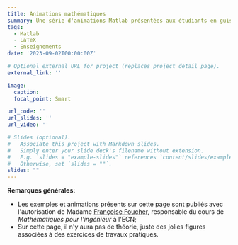 ```yaml
---
title: Animations mathématiques 
summary: Une série d'animations Matlab présentées aux étudiants en guise d’introductions aux concepts et méthodes étudiés TP de Maths appliquées. 
tags:
  - Matlab
  - LaTeX
  - Enseignements
date: '2023-09-02T00:00:00Z'

# Optional external URL for project (replaces project detail page).
external_link: ''

image:
  caption:
  focal_point: Smart

url_code: ''
url_slides: ''
url_video: ''

# Slides (optional).
#   Associate this project with Markdown slides.
#   Simply enter your slide deck's filename without extension.
#   E.g. `slides = "example-slides"` references `content/slides/example-slides.md`.
#   Otherwise, set `slides = ""`.
slides: ""
---
```

**Remarques générales:** 
- Les exemples et animations présents sur cette page sont publiés avec l'autorisation de Madame [Françoise Foucher](https://www.ec-nantes.fr/version-francaise/annuaire/francoise-foucher), responsable du cours de *Mathématiques pour l'ingénieur* à l'ECN;
- Sur cette page, il n'y aura pas de théorie, juste des jolies figures associées à des exercices de travaux pratiques.


<!-- 
> Écrit à l'origine pour m'éviter de répéter constamment les mêmes conseils à mes étudiants, ce manuel a connu une diffusion assez large.   
> **Umberto Eco** - Comment écrire sa thèse (1977)

1. Le [Contexte](#contexte)
2. Le [Mantra](#mantra) puis le modèle [entrée](#entree)/[plat](#plat)/[dessert](#dessert)/[digestif](#digestif)
3. La [Moralité](#moralite)

---
# Contexte <a name="contexte"></a>
Initialement écrit pour les TP de CSOPT ([Datasim](https://www.ec-nantes.fr/formation/les-options-de-2e-et-3e-annee/option-donnees-analyse-traitement-et-applications-en-signal-et-image)), on se rend compte que ça sert à tout le monde. 

Ce n’est pas pour être embêtant mais pour vous préparer à l’écriture de vos rapports de stage, vos projets biblios, votre thèse … 
>  Que vous continuiez en thèse ou dans le monde de l’entreprise,  il est important de poser le contexte dans les écrits que vous produirez pour vos supérieurs, clients, directeurs de thèses …   
> dixit **Gwen.S** (2023)

---

# Mantra  <a name="mantra"></a>
Le « Mantra » principal est
<center> <i> On doit pouvoir lire un rapport sans avoir à se référer au sujet. </i></center>
</br>

**Pour faire simple:** Pour chaque question, faire

## Entrée, l’intro :  <a name="entree"></a>
Une phrase de contexte où vous dites ce que vous allez faire, prouver, montrer, … On évite **au maximum** de faire appel au numéro des questions dans le sujet afin d'être cohérent avec le mantra *ie.* on évite:
```
1.a: la réponse est ...
...
2.f: on trouve x=9
...
42.z: ça converge.  
```
## Plat, le développement :  <a name="plat"></a>

- **Si question mathématique :** de la rigueur ie. hypothèses (ou l’endroit d’où vous partez) , résultats de cours utilisés, étapes de calculs (pas besoin de tout mettre si les opérations sont triviales), … 

Pensez au [LaTeX](https://en.wikipedia.org/wiki/LaTeX) pour la rédaction de vos documents avec un éditeur type [Overleaf](https://www.overleaf.com/) si vous rendez un CR à plusieurs.
- **Si tableau synthèse :** Tout est dans le titre de cette section, c’est censé être une synthèse … ne pas hésiter à mettre en valeur (avec du gras ou de la couleur) les résultats que vous jugez utiles, pertinents. Par exemple, le code LaTeX: 
```
\begin{table}[H]
\centering
\begin{tabular}{c|c|c|c|}
\cline{2-4}
\textbf{} & \textbf{Méthode 1} & \textbf{Methode 2} & \textbf{Méthode 3} \\ \hline
\multicolumn{1}{|c|}{\textbf{$\hat{x}$}} & $(.,.)^{\intercal}$ & $(.,.)^{\intercal}$ & $(.,.)^{\intercal}$ \\ \hline
\multicolumn{1}{|c|}{\textbf{$\hat{z} := f(\hat{x})$}} & 0 & \textcolor{blue}{$\infty$} & $\ln (3)$ \\ \hline
\multicolumn{1}{|c|}{Nb d'itérations} & $666$ & $24$ & $\begingroup \color{red}{4} \endgroup 2$ \\ \hline
\multicolumn{1}{|c|}{Nature de $\hat{x}$} & \textcolor{magenta}{$\min$ local} & $\max$ local & point col \\ \hline
\end{tabular}
\caption{Données obtenues avec $x_{0} = (\dots)^{\intercal} \in \mathbb{R}^{n}$ avec $\rho = \dots$ et un nombre d'itération maximal $\text{iter}_{\max} = \dots$ }
\label{tab:dummy_tab}
\end{table}
```
permet d'obtenir le tableau suivant: 

![Exemple d'un joli tableau](ex_dummy_tab.png)

Et on discute les résultats obtenus ;).

*Tip pour se simplifier la vie avec les tableaux latex:* 
Créez vos tableaux dans un tableur et mettez en forme avec [Table generator](https://www.tablesgenerator.com/)

- **Si on vous demande de tracer un truc :**
#### Protocole de la jolie figure (en Matlab, mais généralisable à d'autres langages ):
```
figure ; hold on ; 
[box on ; grid on] ; // […] signifie optionnel.  
// Vos données à tracer (les couleurs sont importantes, 
// on doit voir directement ce que vous souhaitez montrer, 
// donc on va dans la doc de la fonction plot())
xlabel(‘’) ; ylabel(‘’) ; title(‘’) ; 
// et sgtitle(‘’) si vous avez décidé de faire des subplot() cf la doc.
legend(‘’) ; // idem, regardez la doc.
```
#### Tips pour des figures propres :
- allez voir dans les docs le ‘Interpreter’,’latex’
- gagnez du temps dans la création de la légende avec matlab :
```
p1 = plot(…,‘Displayname’, "bla") ;
p2 = plot(…,‘Displayname’, "blo") ;
// [...]
legend([p1,p2],…) ;  
```
#### Un exemple de jolie figure - Cours de B.Pascal Datasim/CSOPT
Pour les curieux, le cours de B.Pascal [Nonsmooth convex optimization](https://bpascal-fr.github.io/teaching/).

![Exemple d'une *jolie figure* : Prox de la norme $\ell_{1}$](ex_norm_l1.png)
Le code Matlab correspondant (possible de faire la même chose avec Python ou Julia): 
```
x = linspace(-10,10,1000);
figure; 
  sgtitle("$\ell_{1}$ norm",'Interpreter','latex','FontSize',20)
  subplot(1,2,1)
    hold on; box on; grid minor;
    plot(x,abs(x),'b','LineWidth',2);
    yline(0,'k--'); xline(0,'k--');
    ylim([-1,max(x)]);
    xlabel('$x$','Interpreter','latex','FontSize',12); 
    ylabel('$y$','Interpreter','latex','Rotation',0,'FontSize',12);    
    title("$f:x \mapsto |x|$",'Interpreter','latex','FontSize',16);
  subplot(1,2,2)
    hold on; box on; grid minor; 
    gamma = 1;  p = prox_l1(x,gamma);
    p1 = plot(x,p,'-','LineWidth',2,'Displayname',"$\gamma="+num2str(gamma)+"$",'Color','#7E2F8E');
    gamma = 2;  p = prox_l1(x,gamma);
    p2 = plot(x,p,'--','LineWidth',2,'Displayname',"$\gamma="+num2str(gamma)+"$",'Color','#EDB120');
    gamma = 3.5;  p = prox_l1(x,gamma);
    p3 = plot(x,p,':','LineWidth',2,'Displayname',"$\gamma="+num2str(gamma)+"$",'Color','#A2142F');
    yline(0,'k--'); xline(0,'k--');
    xlabel('$x$','Interpreter','latex','FontSize',12);
    ylabel('$y$','Interpreter','latex','Rotation',0,'FontSize',12);
    title("prox$_{\gamma \|\cdot\|_{1}}(x)$",'Interpreter','latex','FontSize',16)
    legend([p1,p2,p3],'Location','best','FontSize',16,'Interpreter','latex'); legend boxoff
```

#### Pour aller plus loin: 
On peut faire de chouettes figures et animations avec Matlab: 
- un exemple avec le code [Ariane](https://gitlab.com/mlatif/tep3g-ariane) pour le calcul de la matrice système en imagerie Compton:
  - Ariane dans le plan:
![Ariane dans le plan](mantra_ex1.png)
  - Ariane dans l'espace:
![Ariane dans l'espace](mantra_ex2.png)

- un exemple d'application d'une méthode Monte Carlo pour l'approximation de $\pi$ par *Pluie aléatoire*: 
{{< video src="Pi_convergence" width="600px" >}}
*cf.* Maths EI1/TP5, animation présentée aux étudiants.

## Dessert, la conclusion :  <a name="dessert"></a>
bon bah là, discutez la figure obtenue ou donnez le résultat mathématique obtenu, bref discutez et soyez critiques vis-à-vis de ce que vous présentez.

## Le digestif, les remarques générales:  <a name="digestif"></a>

Si on file la métaphore du restaurant : 
-	**Le menu:** c’est l’introduction générale du TP, ce que l’on va étudier dans ce rapport de TP. Même si cela suppose faire des paraphrases du sujet, c’est toujours bien de faire comprendre au lecteur/correcteur/rapporteur l’endroit d’où il part **et** à quelle sauce il va être mangé. 
-	**L’addition:** c’est la conclusion générale du TP ; il faut donner les grandes lignes de l’étude qui a été réalisée durant le rapport, les idées et les conclusions. Pas besoin de trop de blabla si vous avez été efficaces dans les desserts de chaque question.  

---

# Moralité:  <a name="moralite"></a>
Moralité, maintenant que vous avez tout ça, nous serons intraitables sur les rapports que nous allons corriger et si vous avez des questions, n'hésitez pas à envoyer un [mail](mailto:mehdi.latif@ls2n.fr?subject=[mlatif.fr]%20Question%rédaction%20TP...) -->



